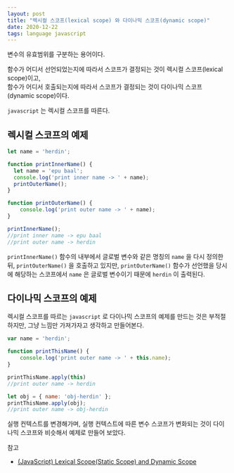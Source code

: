 ```yaml
---
layout: post
title: "렉시컬 스코프(lexical scope) 와 다이나믹 스코프(dynamic scope)"
date: 2020-12-22
tags: language javascript
---
```


변수의 유효범위를 구분하는 용어이다.

함수가 어디서 선언되었는지에 따라서 스코프가 결정되는 것이 렉시컬 스코프(lexical scope)이고,  
함수가 어디서 호출되는지에 따라서 스코프가 결정되는 것이 다이나믹 스코프(dynamic scope)이다.

`javascript` 는 렉시컬 스코프를 따른다.

## 렉시컬 스코프의 예제

``` javascript
let name = 'herdin';

function printInnerName() {
  let name = 'epu baal';
  console.log('print inner name -> ' + name);
  printOuterName();
}

function printOuterName() {
    console.log('print outer name -> ' + name);
}

printInnerName();
//print inner name -> epu baal
//print outer name -> herdin
```

`printInnerName()` 함수의 내부에서 글로벌 변수와 같은 명칭의 `name` 을 다시 정의한뒤, `printOuterName()` 을 호출하고 있지만, `printOuterName()` 함수가 선언했을 당시에 해당하는 스코프에서 `name` 은 글로벌 변수이기 때문에 `herdin` 이 출력된다.

## 다이나믹 스코프의 예제

렉시컬 스코프를 따르는 `javascript` 로 다이나믹 스코프의 예제를 만드는 것은 부적절하지만, 그냥 느낌만 가져가자고 생각하고 만들어본다.

``` javascript
var name = 'herdin';

function printThisName() {
    console.log('print outer name -> ' + this.name);
}

printThisName.apply(this)
//print outer name -> herdin

let obj = { name: 'obj-herdin' };
printThisName.apply(obj);
//print outer name -> obj-herdin
```

실행 컨텍스트를 변경해가며, 실행 컨텍스트에 따른 변수 스코프가 변화되는 것이 다이나믹 스코프와 비슷해서 예제로 만들어 보았다.  


참고
- [(JavaScript) Lexical Scope(Static Scope) and Dynamic Scope](https://medium.com/@yeon22/javascript-lexical-scope-static-scope-and-dynamic-scope-c4a9e941fab3)
